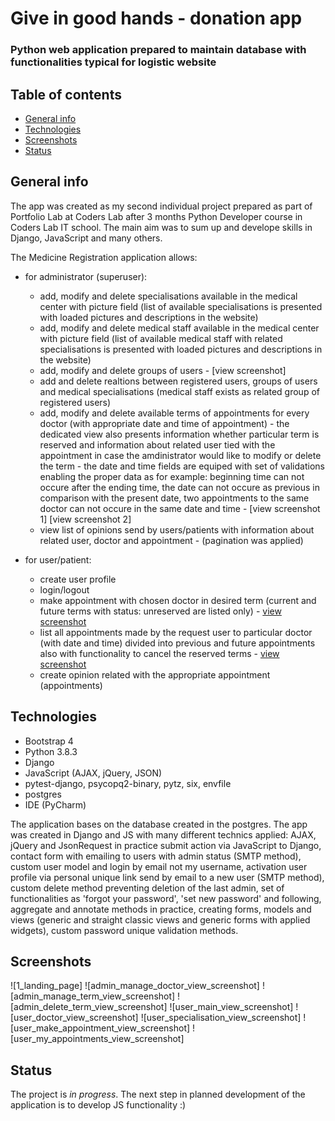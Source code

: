 # Give in good hands - donation app

### Python web application prepared to maintain database with functionalities typical for logistic website

## Table of contents

* [General info](#general-info)
* [Technologies](#technologies)
* [Screenshots](#screenshots)
* [Status](#status)

## General info

The app was created as my second individual project prepared as part of Portfolio Lab at Coders Lab after 3 months Python Developer course in Coders Lab IT school. The main aim was to sum up and develope skills in Django, JavaScript and many others.

The Medicine Registration application allows:

* for administrator (superuser):
    * add, modify and delete specialisations available in the medical center with picture field (list of available specialisations is presented with loaded pictures 
        and descriptions in the website)
    * add, modify and delete medical staff available in the medical center with picture field (list of available medical staff with related specialisations is presented 
        with loaded pictures and descriptions in the website)
    * add, modify and delete groups of users - [view screenshot]
    * add and delete realtions between registered users, groups of users and medical specialisations (medical staff exists as related group of registered users)
    * add, modify and delete available terms of appointments for every doctor (with appropriate date and time of appointment) - the dedicated view also presents information 
         whether particular term is reserved and information about related user tied with the appointment in case the amdinistrator would like to modify or delete the term - the date and time fields are equiped with set of validations enabling the proper data as for example: beginning time can not occure after the ending time, the date 
         can not occure as previous in comparison with the present date, two appointments to the same doctor can not occure in the same date and time - [view screenshot 1] [view screenshot 2]
    * view list of opinions send by users/patients with information about related user, doctor and appointment - (pagination was applied)

* for user/patient:
   * create user profile
   * login/logout
   * make appointment with chosen doctor in desired term (current and future terms with status: unreserved are listed only) - [view screenshot](./img_readme/user_make_appointment_view.png) 
   * list all appointments made by the request user to particular doctor (with date and time) divided into previous and future appointments also with functionality to cancel the reserved terms - [view screenshot](./img_readme/user_my_appointments_view.png)
   * create opinion related with the appropriate appointment (appointments)


## Technologies

* Bootstrap 4
* Python 3.8.3
* Django
* JavaScript (AJAX, jQuery, JSON)
* pytest-django, psycopq2-binary, pytz, six, envfile
* postgres
* IDE (PyCharm)

The application bases on the database created in the postgres. The app was created in Django and JS with many different technics applied: AJAX, jQuery and JsonRequest in practice submit action via JavaScript to Django, contact form with emailing to users with admin status (SMTP method), custom user model and login by email not my username, activation user profile via personal unique link send by email to a new user (SMTP method), custom delete method preventing deletion of the last admin, set of functionalities as 'forgot your password', 'set new password' and following, aggregate and annotate methods in practice, creating forms, models and views (generic and straight classic views and generic forms with applied widgets), custom password unique validation methods.

## Screenshots

![1_landing_page]
![admin_manage_doctor_view_screenshot]
![admin_manage_term_view_screenshot]
![admin_delete_term_view_screenshot]
![user_main_view_screenshot]
![user_doctor_view_screenshot]
![user_specialisation_view_screenshot]
![user_make_appointment_view_screenshot]
![user_my_appointments_view_screenshot]


## Status

The project is _in progress_. The next step in planned development of the application is to develop JS functionality :)
